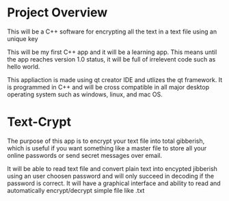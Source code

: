 # Project Overview
This will be a C++ software for encrypting all the text in a text file using an unique key

This will be my first C++ app and it will be a learning app. This means until the app reaches version 1.0 status, it will be full of irrelevent code such as hello world. 

This appliaction is made using qt creator IDE and utlizes the qt framework. It is programmed in C++ and will be cross compatible in all major desktop operating system such as windows, linux, and mac OS. 

# Text-Crypt
The purpose of this app is to encrypt your text file into total gibberish, which is useful if you want something like a master file to store all your online passwords or send secret messages over email. 

It will be able to read text file and convert plain text into encypted jibberish using an user choosen password and will only succeed in decoding if the password is correct. It will have a graphical interface and ability to read and automatically encrypt/decrypt simple file like .txt
